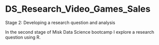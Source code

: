 # DS_Research_Video_Games_Sales
Stage 2: Developing a research question and analysis

In the second stage of Misk Data Science bootcamp I explore a research question using R.
